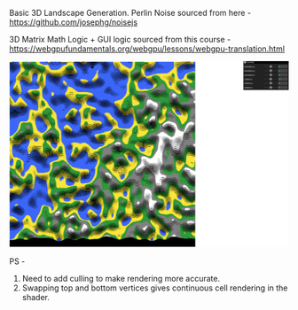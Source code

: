 Basic 3D Landscape Generation. 
Perlin Noise sourced from here - https://github.com/josephg/noisejs

3D Matrix Math Logic + GUI logic sourced from this course - https://webgpufundamentals.org/webgpu/lessons/webgpu-translation.html

![3D Landscape generation with Perlin Noise](3DLandScape.png)


PS - 
1) Need to add culling to make rendering more accurate.
2) Swapping top and bottom vertices gives continuous cell rendering in the shader. 
